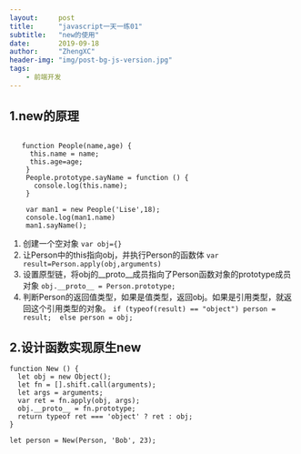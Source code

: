 ```yaml
---
layout:     post
title:      "javascript一天一练01"
subtitle:   "new的使用"
date:       2019-09-18
author:     "ZhengXC"
header-img: "img/post-bg-js-version.jpg"
tags:
    - 前端开发
---
```


## 1.new的原理

```

   function People(name,age) {
     this.name = name;
     this.age=age;
    }
    People.prototype.sayName = function () {
      console.log(this.name);
    }
 
    var man1 = new People('Lise',18);
    console.log(man1.name)
    man1.sayName();
```

1. 创建一个空对象
`var obj={}`
2. 让Person中的this指向obj，并执行Person的函数体
`var result=Person.apply(obj,arguments)`
3. 设置原型链，将obj的__proto__成员指向了Person函数对象的prototype成员对象
`obj.__proto__ = Person.prototype;`
4. 判断Person的返回值类型，如果是值类型，返回obj。如果是引用类型，就返回这个引用类型的对象。
`
if (typeof(result) == "object")
    person = result; 
else
    person = obj;
`


## 2.设计函数实现原生new
```
function New () {
  let obj = new Object();
  let fn = [].shift.call(arguments);
  let args = arguments;
  var ret = fn.apply(obj, args);
  obj.__proto__ = fn.prototype;
  return typeof ret === 'object' ? ret : obj;
}

let person = New(Person, 'Bob', 23);
```